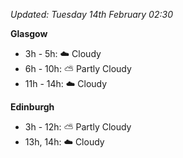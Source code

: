 *Updated: Tuesday 14th February 02:30*

**Glasgow**

* 3h - 5h: :cloud: Cloudy
* 6h - 10h: :partly_sunny: Partly Cloudy
* 11h - 14h: :cloud: Cloudy

**Edinburgh**

* 3h - 12h: :partly_sunny: Partly Cloudy
* 13h, 14h: :cloud: Cloudy
